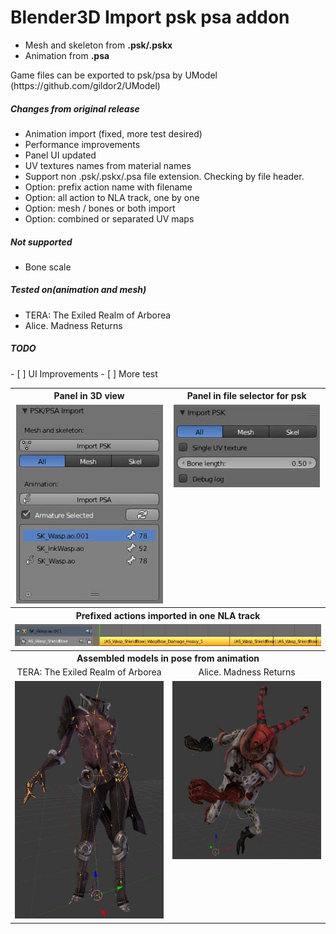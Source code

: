 Blender3D Import psk psa addon
========================
<ul>
<li>Mesh and skeleton from <b>.psk/.pskx</b></li>
<li>Animation from <b>.psa</b></li>
</ul>
Game files can be exported to psk/psa by UModel (https://github.com/gildor2/UModel)
<h5>Changes from original release</h5>
<ul>
<li>Animation import (fixed, more test desired)</li>
<li>Performance improvements</li>
<li>Panel UI updated</li>
<li>UV textures names from material names</li>
<li>Support non .psk/.pskx/.psa file extension. Checking by file header.</li>
<li>Option: prefix action name with filename</li>
<li>Option: all action to NLA track, one by one</li>
<li>Option: mesh / bones or both import</li>
<li>Option: combined or separated UV maps</li>
</ul>
<h5>Not supported</h5>
<ul>
<li>Bone scale</li>
</ul>
</ul>
<h5>Tested on(animation and mesh)</h5>
<ul>
<li>TERA: The Exiled Realm of Arborea</li>
<li>Alice. Madness Returns</li>
</ul>
<h5>TODO</h5>
- [ ] UI Improvements
- [ ] More test

<table><tbody>
<tr><th> Panel in 3D view </th><th> Panel in file selector for psk </th></tr>
<tr>
<td valign="top" align="center"><img alt="[Panel in 3D view]" src="https://github.com/Befzz/blender3d_import_psk_psa/blob/master/imgs/panel.jpg"/></td>
<td valign="top" align="center"><img alt="[Panel in file selector]" src="https://github.com/Befzz/blender3d_import_psk_psa/blob/master/imgs/psk_file_options.jpg"/></td>
</tr>
<tr><th colspan="2">Prefixed actions imported in one NLA track</th></tr>
<tr><td colspan="2" valign="top" align="center"><img alt="[Panel in 3D view]" src="https://github.com/Befzz/blender3d_import_psk_psa/blob/master/imgs/nla_track.jpg"/>
</td></tr>
<tr><th colspan="2">Assembled models in pose from animation</th></tr>
<tr><td align="center">TERA: The Exiled Realm of Arborea</td><td align="center">Alice. Madness Returns</td></tr>
<tr><td valign="top"><img alt="[TERA: The Exiled Realm of Arborea]" src="https://github.com/Befzz/blender3d_import_psk_psa/blob/master/imgs/tera_test.jpg"/></td>
<td valign="top"><img alt="[Alice. Madness Returns]" src="https://github.com/Befzz/blender3d_import_psk_psa/blob/master/imgs/alice_test.jpg"/></td>
</tr></tbody></table>